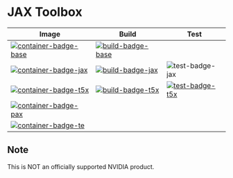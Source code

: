 # JAX Toolbox

| Image                                          | Build                                | Test                                   |
| ---------------------------------------------- | ------------------------------------ | -------------------------------------- |
| [![container-badge-base]][container-link-base] | [![build-badge-base]][workflow-base] |                                        |
| [![container-badge-jax]][container-link-jax]   | [![build-badge-jax]][workflow-jax]   | ![test-badge-jax]                      |
| [![container-badge-t5x]][container-link-t5x]   | [![build-badge-t5x]][workflow-t5x]   | [![test-badge-t5x]][workflow-t5x-perf] |
| [![container-badge-pax]][container-link-pax]   |                                      |                                        |
| [![container-badge-te]][container-link-te]     |                                      |                                        |

[container-badge-base]: https://img.shields.io/static/v1?label=&message=.base&color=gray&logo=docker
[container-badge-jax]: https://img.shields.io/static/v1?label=&message=JAX&color=gray&logo=docker
[container-badge-t5x]: https://img.shields.io/static/v1?label=&message=T5X&color=gray&logo=docker
[container-badge-pax]: https://img.shields.io/static/v1?label=&message=PAX&color=gray&logo=docker
[container-badge-te]: https://img.shields.io/static/v1?label=&message=TE&color=gray&logo=docker

[container-link-base]: https://github.com/NVIDIA/JAX-Toolbox/pkgs/container/jax-toolbox
[container-link-jax]: https://github.com/NVIDIA/JAX-Toolbox/pkgs/container/jax
[container-link-t5x]: https://github.com/NVIDIA/JAX-Toolbox/pkgs/container/t5x
[container-link-pax]: https://github.com/NVIDIA/JAX-Toolbox/pkgs/container/pax
[container-link-te]: https://github.com/NVIDIA/JAX-Toolbox/pkgs/container/te

[build-badge-base]: https://img.shields.io/github/actions/workflow/status/NVIDIA/JAX-Toolbox/weekly-base.yaml?branch=main&label=weekly&logo=github-actions&logoColor=dddddd
[build-badge-jax]: https://img.shields.io/github/actions/workflow/status/NVIDIA/JAX-Toolbox/nightly-jax.yaml?branch=main&label=nightly&logo=github-actions&logoColor=dddddd
[build-badge-t5x]: https://img.shields.io/github/actions/workflow/status/NVIDIA/JAX-Toolbox/nightly-t5x.yaml?branch=main&label=nightly&logo=github-actions&logoColor=dddddd

[workflow-base]: https://github.com/NVIDIA/JAX-Toolbox/actions/workflows/weekly-base.yaml
[workflow-jax]: https://github.com/NVIDIA/JAX-Toolbox/actions/workflows/nightly-jax.yaml
[workflow-t5x]: https://github.com/NVIDIA/JAX-Toolbox/actions/workflows/nightly-t5x.yaml

[test-badge-jax]: https://img.shields.io/github/actions/workflow/status/NVIDIA/JAX-Toolbox/test-jax-unit.yaml?branch=main&label=V100%20UNIT&logo=nvidia
[test-badge-t5x]: https://img.shields.io/github/actions/workflow/status/NVIDIA/JAX-Toolbox/test-t5x-mgmn.yaml?branch=main&label=A100%20MGMN&logo=nvidia

[workflow-t5x-perf]: https://github.com/NVIDIA/JAX-Toolbox/actions/workflows/test-t5x-mgmn.yaml


## Note
This is NOT an officially supported NVIDIA product.